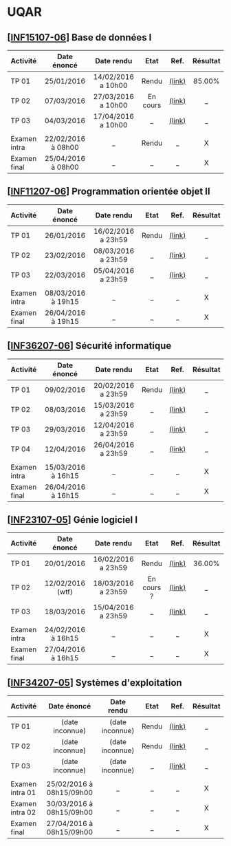 UQAR
======

## [[INF15107-06](http://portail.uqar.ca/course/view.php?id=5466)] Base de données I

| Activité | Date énoncé | Date rendu | Etat | Ref. | Résultat |
| :----- | :-----: | :-----: | :-----: | :-----: | :---: |
| TP 01 | 25/01/2016 | 14/02/2016 a 10h00 | Rendu | [(link)](https://github.com/pantzerbrendan/uqar/tree/master/INF15107/TP1) | 85.00% |
| TP 02 | 07/03/2016 | 27/03/2016 a 10h00 | En cours | [(link)](https://github.com/pantzerbrendan/uqar/tree/master/INF15107/TP2) | _ |
| TP 03 | 04/03/2016 | 17/04/2016 a 10h00 | _ | [(link)](https://github.com/pantzerbrendan/uqar/tree/master/INF15107/TP3) | _ |
| | | | | |
| Examen intra | 22/02/2016 à 08h00 | _ | Rendu | _ | X |
| Examen final | 25/04/2016 à 08h00 | _ | _ | _ | X |

## [[INF11207-06](http://portail.uqar.ca/course/view.php?id=5465)] Programmation orientée objet II

| Activité | Date énoncé | Date rendu | Etat | Ref. | Résultat |
| :----- | :-----: | :-----: | :-----: | :-----: | :---: |
| TP 01 | 26/01/2016 | 16/02/2016 a 23h59 | Rendu | [(link)](https://github.com/pantzerbrendan/uqar/tree/master/INF11207/TP1) | _ |
| TP 02 | 23/02/2016 | 08/03/2016 a 23h59 | _ | [(link)](https://github.com/pantzerbrendan/uqar/tree/master/INF11207/TP2) | _ |
| TP 03 | 22/03/2016 | 05/04/2016 a 23h59 | _ | [(link)](https://github.com/pantzerbrendan/uqar/tree/master/INF11207/TP3) | _ |
| | | | | |
| Examen intra | 08/03/2016 à 19h15 | _ | _ | _ | X |
| Examen final | 26/04/2016 à 19h15 | _ | _ | _ | X |

## [[INF36207-06](http://portail.uqar.ca/course/view.php?id=5472)] Sécurité informatique

| Activité | Date énoncé | Date rendu | Etat | Ref. | Résultat |
| :----- | :-----: | :-----: | :-----: | :-----: | :---: |
| TP 01 | 09/02/2016 | 20/02/2016 a 23h59 | Rendu | [(link)](https://github.com/pantzerbrendan/uqar/tree/master/INF36207/TP1) | _ |
| TP 02 | 08/03/2016 | 15/03/2016 a 23h59 | _ | [(link)](https://github.com/pantzerbrendan/uqar/tree/master/INF36207/TP2) | _ |
| TP 03 | 29/03/2016 | 12/04/2016 a 23h59 | _ | [(link)](https://github.com/pantzerbrendan/uqar/tree/master/INF36207/TP3) | _ |
| TP 04 | 12/04/2016 | 26/04/2016 a 23h59 | _ | [(link)](https://github.com/pantzerbrendan/uqar/tree/master/INF36207/TP4) | _ |
| | | | | |
| Examen intra | 15/03/2016 à 16h15 | _ | _ | _ | X |
| Examen final | 26/04/2016 à 16h15 | _ | _ | _ | X |

## [[INF23107-05](http://portail.uqar.ca/course/view.php?id=5468)] Génie logiciel I

| Activité | Date énoncé | Date rendu | Etat | Ref. | Résultat |
| :----- | :-----: | :-----: | :-----: | :-----: | :---: |
| TP 01 | 20/01/2016 | 16/02/2016 a 23h59 | Rendu | [(link)](https://github.com/pantzerbrendan/uqar/tree/master/INF23107/TP1) | 36.00% |
| TP 02 | 12/02/2016 (wtf) | 18/03/2016 a 23h59 | En cours ? | [(link)](https://github.com/pantzerbrendan/uqar/tree/master/INF23107/TP2) | _ |
| TP 03 | 18/03/2016 | 15/04/2016 a 23h59 | _ | [(link)](https://github.com/pantzerbrendan/uqar/tree/master/INF23107/TP3) | _ |
| | | | | |
| Examen intra | 24/02/2016 à 16h15 | _ | _ | _ | X |
| Examen final | 27/04/2016 à 16h15 | _ | _ | _ | X |

## [[INF34207-05](http://portail.uqar.ca/course/view.php?id=5471)] Systèmes d'exploitation

| Activité | Date énoncé | Date rendu | Etat | Ref. | Résultat |
| :----- | :-----: | :-----: | :-----: | :-----: | :---: |
| TP 01 | (date inconnue) | (date inconnue) | Rendu | [(link)]() | _ |
| TP 02 | (date inconnue) | (date inconnue) | Rendu | [(link)]() | _ |
| TP 03 | (date inconnue) | (date inconnue) | _ | [(link)]() | _ |
| | | | | |
| Examen intra 01 | 25/02/2016 à 08h15/09h00 | _ | _ | _ | X |
| Examen intra 02 | 30/03/2016 à 08h15/09h00 | _ | _ | _ | X |
| Examen final | 27/04/2016 à 08h15/09h00 | _ | _ | _ | X |
